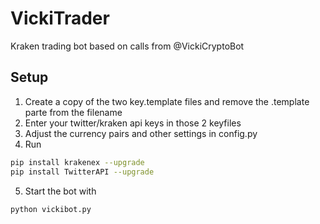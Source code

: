 # VickiTrader
Kraken trading bot based on calls from @VickiCryptoBot


## Setup
1. Create a copy of the two key.template files and remove the .template parte from the filename
2. Enter your twitter/kraken api keys in those 2 keyfiles
3. Adjust the currency pairs and other settings in config.py
4. Run 
```sh
pip install krakenex --upgrade
pip install TwitterAPI --upgrade
```

5. Start the bot with
```sh
python vickibot.py
```